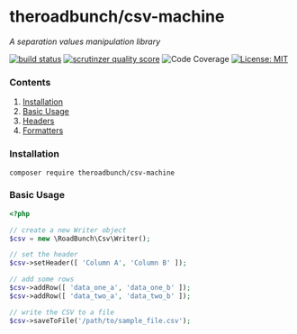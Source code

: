 # theroadbunch/csv-machine
_A separation values manipulation library_   
  
[![build status](https://scrutinizer-ci.com/g/The-Road-Bunch/csv-machine/badges/build.png?b=master)](https://scrutinizer-ci.com/g/The-Road-Bunch/csv-machine/)
[![scrutinzer quality score](https://scrutinizer-ci.com/g/The-Road-Bunch/csv-machine/badges/quality-score.png?b=master)](https://scrutinizer-ci.com/g/The-Road-Bunch/csv-machine/)
![Code Coverage](https://scrutinizer-ci.com/g/The-Road-Bunch/csv-machine/badges/coverage.png?b=master)
[![License: MIT](https://img.shields.io/badge/License-MIT-yellow.svg)](https://opensource.org/licenses/MIT)

### Contents
1. [Installation](#installation)
2. [Basic Usage](#basic_usage)
3. [Headers](doc/header.md)
4. [Formatters](doc/formatter.md)

### <a name="installation">Installation</a>

`composer require theroadbunch/csv-machine`

### <a name="basic_usage">Basic Usage</a>

```php
<?php

// create a new Writer object
$csv = new \RoadBunch\Csv\Writer();

// set the header
$csv->setHeader([ 'Column A', 'Column B' ]);

// add some rows
$csv->addRow([ 'data_one_a', 'data_one_b' ]);
$csv->addRow([ 'data_two_a', 'data_two_b' ]);

// write the CSV to a file
$csv->saveToFile('/path/to/sample_file.csv');
```
